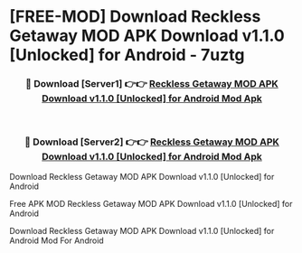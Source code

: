 # [FREE-MOD] Download Reckless Getaway MOD APK Download v1.1.0 [Unlocked] for Android - 7uztg


<div align="center">
<h3>🔴 Download [Server1] 👉👉 <a href="https://apk-comot.site?title=Reckless_Getaway_MOD_APK_Download_v1.1.0_[Unlocked]_for_Android">Reckless Getaway MOD APK Download v1.1.0 [Unlocked] for Android Mod Apk</a></h3><br>

<h3>🔴 Download [Server2] 👉👉 <a href="https://apk-comot.site?title=Reckless_Getaway_MOD_APK_Download_v1.1.0_[Unlocked]_for_Android">Reckless Getaway MOD APK Download v1.1.0 [Unlocked] for Android Mod Apk</a></h3>
</div>



Download Reckless Getaway MOD APK Download v1.1.0 [Unlocked] for Android 

Free APK MOD Reckless Getaway MOD APK Download v1.1.0 [Unlocked] for Android 

Download Reckless Getaway MOD APK Download v1.1.0 [Unlocked] for Android Mod For Android
